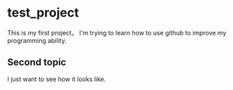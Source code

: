 # test_project
This is my first project， I'm trying to learn how to use github to improve my programming ability.
## Second topic
I just want to see how it looks like.

